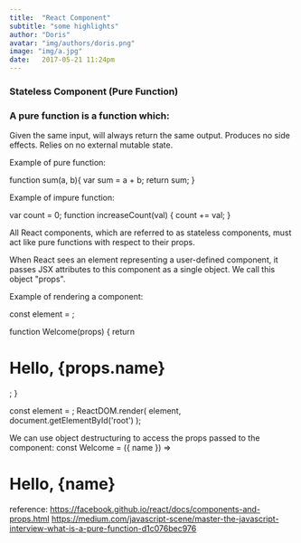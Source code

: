 ```yaml
---
title:  "React Component"
subtitle: "some highlights"
author: "Doris"
avatar: "img/authors/doris.png"
image: "img/a.jpg"
date:   2017-05-21 11:24pm
---
```


### Stateless Component (Pure Function)


### A pure function is a function which:
Given the same input, will always return the same output.
Produces no side effects.
Relies on no external mutable state.

Example of pure function: 

function sum(a, b){
	var sum = a + b;
	return sum;
}

Example of impure function: 

var count = 0;
function increaseCount(val) {
    count += val;
}


All React components, which are referred to as stateless components, must act like pure functions with respect to their props.

When React sees an element representing a user-defined component, it passes JSX attributes to this component as a single object. We call this object "props".

Example of rendering a component: 

const element = <Welcome name="Sara" />;


function Welcome(props) {
  return <h1>Hello, {props.name}</h1>;
}

const element = <Welcome name="Sara" />;
ReactDOM.render(
  element,
  document.getElementById('root')
);


We can use object destructuring to access the props passed to the component:
const Welcome = ({ name }) =>
  <div>
    <h1>Hello, {name}</h1>
  </div>


reference: 
https://facebook.github.io/react/docs/components-and-props.html
https://medium.com/javascript-scene/master-the-javascript-interview-what-is-a-pure-function-d1c076bec976

